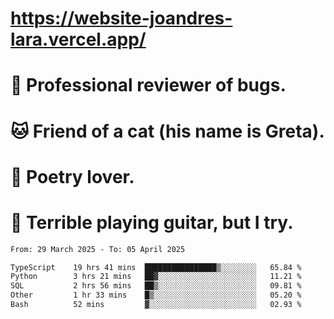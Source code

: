 # https://website-joandres-lara.vercel.app/
# 🐛 Professional reviewer of bugs.
# 🐱 Friend of a cat (his name is Greta).
# 📜 Poetry lover.
# 🎸 Terrible playing guitar, but I try.

<!--START_SECTION:waka-->

```txt
From: 29 March 2025 - To: 05 April 2025

TypeScript    19 hrs 41 mins  ████████████████▒░░░░░░░░   65.84 %
Python        3 hrs 21 mins   ██▓░░░░░░░░░░░░░░░░░░░░░░   11.21 %
SQL           2 hrs 56 mins   ██▒░░░░░░░░░░░░░░░░░░░░░░   09.81 %
Other         1 hr 33 mins    █▒░░░░░░░░░░░░░░░░░░░░░░░   05.20 %
Bash          52 mins         ▓░░░░░░░░░░░░░░░░░░░░░░░░   02.93 %
```

<!--END_SECTION:waka-->
